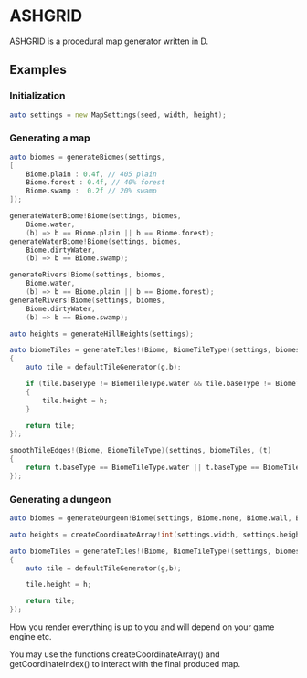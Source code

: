 # ASHGRID

ASHGRID is a procedural map generator written in D.

## Examples

### Initialization

```d
auto settings = new MapSettings(seed, width, height);
```

### Generating a map

```d
auto biomes = generateBiomes(settings,
[
    Biome.plain : 0.4f, // 405 plain
    Biome.forest : 0.4f, // 40% forest
    Biome.swamp :  0.2f // 20% swamp
]);

generateWaterBiome!Biome(settings, biomes,
    Biome.water,
    (b) => b == Biome.plain || b == Biome.forest);
generateWaterBiome!Biome(settings, biomes,
    Biome.dirtyWater,
    (b) => b == Biome.swamp);

generateRivers!Biome(settings, biomes,
    Biome.water,
    (b) => b == Biome.plain || b == Biome.forest);
generateRivers!Biome(settings, biomes,
    Biome.dirtyWater,
    (b) => b == Biome.swamp);

auto heights = generateHillHeights(settings);

auto biomeTiles = generateTiles!(Biome, BiomeTileType)(settings, biomes, heights, (g,b,h)
{
    auto tile = defaultTileGenerator(g,b);

    if (tile.baseType != BiomeTileType.water && tile.baseType != BiomeTileType.dirtyWater)
    {
        tile.height = h;
    }

    return tile;
});

smoothTileEdges!(Biome, BiomeTileType)(settings, biomeTiles, (t)
{
    return t.baseType == BiomeTileType.water || t.baseType == BiomeTileType.dirtyWater;
});
```

### Generating a dungeon

```d
auto biomes = generateDungeon!Biome(settings, Biome.none, Biome.wall, Biome.plain);

auto heights = createCoordinateArray!int(settings.width, settings.height);

auto biomeTiles = generateTiles!(Biome, BiomeTileType)(settings, biomes, heights, (g,b,h)
{
    auto tile = defaultTileGenerator(g,b);

    tile.height = h;

    return tile;
});
```

How you render everything is up to you and will depend on your game engine etc.

You may use the functions createCoordinateArray() and getCoordinateIndex() to interact with the final produced map.